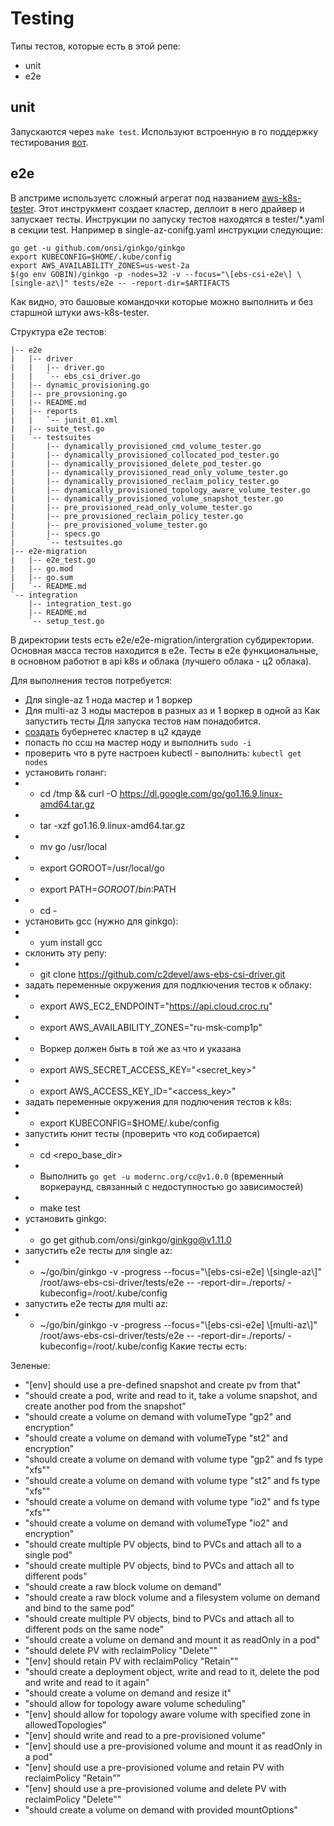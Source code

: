 # Testing

Типы тестов, которые есть в этой репе:
- unit
- e2e

## unit

Запускаются через ```make test```. Используют встроенную в го поддержку тестирования [вот](https://golang.org/doc/code.html#Testing).

## e2e

В апстриме используетс сложный агрегат под названием [aws-k8s-tester](https://github.com/aws/aws-k8s-tester). Этот инструкмент создает кластер, деплоит в него драйвер и запускает тесты. Инструкции по запуску тестов находятся в tester/*.yaml в секции test. Например в single-az-conifg.yaml инструкции следующие:

```
go get -u github.com/onsi/ginkgo/ginkgo
export KUBECONFIG=$HOME/.kube/config
export AWS_AVAILABILITY_ZONES=us-west-2a
$(go env GOBIN)/ginkgo -p -nodes=32 -v --focus="\[ebs-csi-e2e\] \[single-az\]" tests/e2e -- -report-dir=$ARTIFACTS
```
Как видно, это башовые командочки которые можно выполнить и без старшной штуки aws-k8s-tester.

Структура e2e тестов:
```
|-- e2e
|   |-- driver
|   |   |-- driver.go
|   |   `-- ebs_csi_driver.go
|   |-- dynamic_provisioning.go
|   |-- pre_provsioning.go
|   |-- README.md
|   |-- reports
|   |   `-- junit_01.xml
|   |-- suite_test.go
|   `-- testsuites
|       |-- dynamically_provisioned_cmd_volume_tester.go
|       |-- dynamically_provisioned_collocated_pod_tester.go
|       |-- dynamically_provisioned_delete_pod_tester.go
|       |-- dynamically_provisioned_read_only_volume_tester.go
|       |-- dynamically_provisioned_reclaim_policy_tester.go
|       |-- dynamically_provisioned_topology_aware_volume_tester.go
|       |-- dynamically_provisioned_volume_snapshot_tester.go
|       |-- pre_provisioned_read_only_volume_tester.go
|       |-- pre_provisioned_reclaim_policy_tester.go
|       |-- pre_provisioned_volume_tester.go
|       |-- specs.go
|       `-- testsuites.go
|-- e2e-migration
|   |-- e2e_test.go
|   |-- go.mod
|   |-- go.sum
|   `-- README.md
`-- integration
    |-- integration_test.go
    |-- README.md
    `-- setup_test.go
```	

В директории tests есть e2e/e2e-migration/intergration субдиректории. Основная масса тестов находится в e2e. Тесты в е2е функциональные, в основном работют в api k8s и облака (лучшего облака - ц2 облака).

Для выполнения тестов потребуется:
- Для single-az 1 нода мастер и 1 воркер
- Для multi-az 3 ноды мастеров в разных аз и 1 воркер в одной аз
Как запустить тесты
Для запуска тестов нам понадобится.
- [создать](https://docs.cloud.croc.ru/ru/services/kubernetes.html#creating) бубернетес кластер в ц2 кдауде
- попасть по ссш на мастер ноду и выполнить ```sudo -i```
- проверить что в руте настроен kubectl - выполнить: ```kubectl get nodes```
- установить голанг:
- - cd /tmp && curl -O https://dl.google.com/go/go1.16.9.linux-amd64.tar.gz
- - tar -xzf go1.16.9.linux-amd64.tar.gz
- - mv go /usr/local
- - export GOROOT=/usr/local/go
- - export PATH=$GOROOT/bin:$PATH
- - cd -
- установить gcc (нужно для ginkgo):
- - yum install gcc
- склонить эту репу:
- - git clone https://github.com/c2devel/aws-ebs-csi-driver.git
- задать переменные окружения для подлкючения тестов к облаку:
- - export AWS_EC2_ENDPOINT="https://api.cloud.croc.ru"
- - export AWS_AVAILABILITY_ZONES="ru-msk-comp1p"
- - Воркер должен быть в той же аз что и указана 
- - export AWS_SECRET_ACCESS_KEY="<secret_key>"
- - export AWS_ACCESS_KEY_ID="<access_key>"
- задать переменные окружения для подлючения тестов к k8s:
- - export KUBECONFIG=$HOME/.kube/config 
- запустить юнит тесты (проверить что код собирается)
- - cd <repo_base_dir>
- - Выполнить ```go get -u modernc.org/cc@v1.0.0``` (временный воркераунд, связанный с недоступностью go зависимостей)
- - make test
- установить ginkgo:
- - go get github.com/onsi/ginkgo/ginkgo@v1.11.0
- запустить e2e тесты для single az:
- - ~/go/bin/ginkgo -v -progress --focus="\\[ebs-csi-e2e\] \\[single-az\\]" /root/aws-ebs-csi-driver/tests/e2e -- -report-dir=./reports/ -kubeconfig=/root/.kube/config
- запустить e2e тесты для multi az:
- - ~/go/bin/ginkgo -v -progress --focus="\\[ebs-csi-e2e\] \\[multi-az\\]" /root/aws-ebs-csi-driver/tests/e2e -- -report-dir=./reports/ -kubeconfig=/root/.kube/config
Какие тесты есть:

Зеленые:
- "[env] should use a pre-defined snapshot and create pv from that"
- "should create a pod, write and read to it, take a volume snapshot, and create another pod from the snapshot"
- "should create a volume on demand with volumeType "gp2" and encryption"
- "should create a volume on demand with volumeType "st2" and encryption"
- "should create a volume on demand with volume type "gp2" and fs type "xfs""
- "should create a volume on demand with volume type "st2" and fs type "xfs""
- "should create a volume on demand with volume type "io2" and fs type "xfs""
- "should create a volume on demand with volumeType "io2" and encryption"
- "should create multiple PV objects, bind to PVCs and attach all to a single pod"
- "should create multiple PV objects, bind to PVCs and attach all to different pods"
- "should create a raw block volume on demand"
- "should create a raw block volume and a filesystem volume on demand and bind to the same pod"
- "should create multiple PV objects, bind to PVCs and attach all to different pods on the same node"
- "should create a volume on demand and mount it as readOnly in a pod"
- "should delete PV with reclaimPolicy "Delete""
- "[env] should retain PV with reclaimPolicy "Retain""
- "should create a deployment object, write and read to it, delete the pod and write and read to it again"
- "should create a volume on demand and resize it"
- "should allow for topology aware volume scheduling"
- "[env] should allow for topology aware volume with specified zone in allowedTopologies"
- "[env] should write and read to a pre-provisioned volume"
- "[env] should use a pre-provisioned volume and mount it as readOnly in a pod"
- "[env] should use a pre-provisioned volume and retain PV with reclaimPolicy "Retain""
- "[env] should use a pre-provisioned volume and delete PV with reclaimPolicy "Delete""
- "should create a volume on demand with provided mountOptions"
